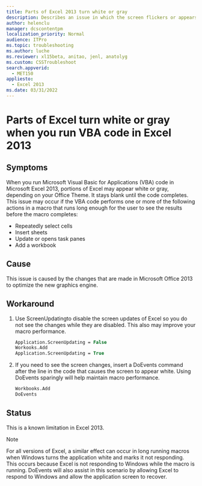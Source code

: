 ```yaml
---
title: Parts of Excel 2013 turn white or gray
description: Describes an issue in which the screen flickers or appears completely white in Excel 2013. This issue occurs when you run VBA code that performs a specific action such as inserting a new worksheet or creating a new workbook.
author: helenclu
manager: dcscontentpm
localization_priority: Normal
audience: ITPro
ms.topic: troubleshooting
ms.author: luche
ms.reviewer: xl15beta, anitao, jenl, anatolyg
ms.custom: CSSTroubleshoot
search.appverid: 
  - MET150
appliesto: 
  - Excel 2013
ms.date: 03/31/2022
---
```


# Parts of Excel turn white or gray when you run VBA code in Excel 2013

## Symptoms

When you run Microsoft Visual Basic for Applications (VBA) code in Microsoft Excel 2013, portions of Excel may appear white or gray, depending on your Office Theme. It stays blank until the code completes. This issue may occur if the VBA code performs one or more of the following actions in a macro that runs long enough for the user to see the results before the macro completes:

- Repeatedly select cells   
- Insert sheets   
- Update or opens task panes   
- Add a workbook   

## Cause

This issue is caused by the changes that are made in Microsoft Office 2013 to optimize the new graphics engine.

## Workaround

1. Use ScreenUpdatingto disable the screen updates of Excel so you do not see the changes while they are disabled. This also may improve your macro performance.

    ```vb
    Application.ScreenUpdating = False
    Workooks.Add
    Application.ScreenUpdating = True
    ```

2. If you need to see the screen changes, insert a DoEvents command after the line in the code that causes the screen to appear white. Using DoEvents sparingly will help maintain macro performance.

    ```vb
    Workbooks.Add
    DoEvents
    ```

## Status

This is a known limitation in Excel 2013.

> [!NOTE]
> For all versions of Excel, a similar effect can occur in long running macros when Windows turns the application white and marks it not responding. This occurs because Excel is not responding to Windows while the macro is running. DoEvents will also assist in this scenario by allowing Excel to respond to Windows and allow the application screen to recover.
